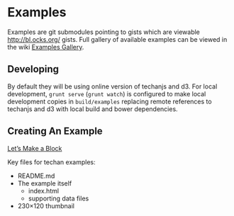 # Examples

Examples are git submodules pointing to gists which are viewable http://bl.ocks.org/ gists. Full gallery of available
examples can be viewed in the wiki [Examples Gallery](https://github.com/andredumas/techan.js/wiki/Gallery).

## Developing

By default they will be using online version of techanjs and d3. For local development, `grunt serve` (`grunt watch`)
is configured to make local development copies in `build/examples` replacing remote references to techanjs and d3 with
local build and bower dependencies.

## Creating An Example

[Let’s Make a Block](https://bost.ocks.org/mike/block/)

Key files for techan examples:
* README.md
* The example itself
  * index.html
  * supporting data files
* 230×120 thumbnail